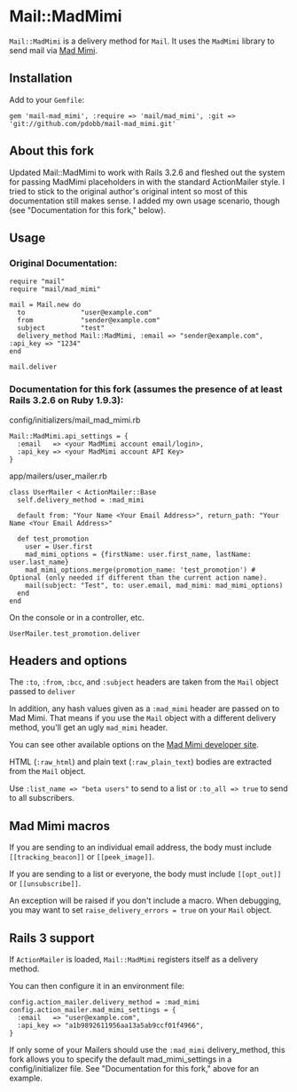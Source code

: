 # Mail::MadMimi

`Mail::MadMimi` is a delivery method for `Mail`.
It uses the `MadMimi` library to send mail via [Mad Mimi][1].

## Installation

Add to your `Gemfile`:

    gem 'mail-mad_mimi', :require => 'mail/mad_mimi', :git => 'git://github.com/pdobb/mail-mad_mimi.git'

## About this fork

Updated Mail::MadMimi to work with Rails 3.2.6 and fleshed out the system for passing MadMimi placeholders in with the standard ActionMailer style. I tried to stick to the original author's original intent so most of this documentation still makes sense. I added my own usage scenario, though (see "Documentation for this fork," below).

## Usage

### Original Documentation:

    require "mail"
    require "mail/mad_mimi"

    mail = Mail.new do
      to              "user@example.com"
      from            "sender@example.com"
      subject         "test"
      delivery_method Mail::MadMimi, :email => "sender@example.com", :api_key => "1234"
    end

    mail.deliver

### Documentation for this fork (assumes the presence of at least Rails 3.2.6 on Ruby 1.9.3):

config/initializers/mail_mad_mimi.rb

    Mail::MadMimi.api_settings = {
      :email   => <your MadMimi account email/login>,
      :api_key => <your MadMimi account API Key>
    }

app/mailers/user_mailer.rb

    class UserMailer < ActionMailer::Base
      self.delivery_method = :mad_mimi

      default from: "Your Name <Your Email Address>", return_path: "Your Name <Your Email Address>"

      def test_promotion
        user = User.first
        mad_mimi_options = {firstName: user.first_name, lastName: user.last_name}
        mad_mimi_options.merge(promotion_name: 'test_promotion') # Optional (only needed if different than the current action name).
        mail(subject: "Test", to: user.email, mad_mimi: mad_mimi_options)
      end
    end

On the console or in a controller, etc.

    UserMailer.test_promotion.deliver


## Headers and options

The `:to`, `:from`, `:bcc`, and `:subject`
headers are taken from the `Mail` object passed to
`deliver`

In addition, any hash values given as a `:mad_mimi` header are
passed on to Mad Mimi. That means if you use the `Mail` object with
a different delivery method, you'll get an ugly `mad_mimi` header.

You can see other available options on the [Mad Mimi developer site][2].

HTML (`:raw_html`) and plain text (`:raw_plain_text`) bodies are extracted
from the `Mail` object.

Use `:list_name => "beta users"` to send to a list or `:to_all => true`
to send to all subscribers.

## Mad Mimi macros

If you are sending to an individual email address, the body must
include `[[tracking_beacon]]` or `[[peek_image]]`.

If you are sending to a list or everyone, the body must include
`[[opt_out]]` or `[[unsubscribe]]`.

An exception will be raised if you don't include a macro. When debugging,
you may want to set `raise_delivery_errors = true` on your `Mail` object.

## Rails 3 support

If `ActionMailer` is loaded, `Mail::MadMimi` registers itself as a
delivery method.

You can then configure it in an environment file:

    config.action_mailer.delivery_method = :mad_mimi
    config.action_mailer.mad_mimi_settings = {
      :email   => "user@example.com",
      :api_key => "a1b9892611956aa13a5ab9ccf01f4966",
    }

If only some of your Mailers should use the `:mad_mimi` delivery_method, this fork allows you to specify the default mad_mimi_settings in a config/initializer file. See "Documentation for this fork," above for an example.

[1]: http://madmimi.com
[2]: http://madmimi.com/developer/mailer/transactional
